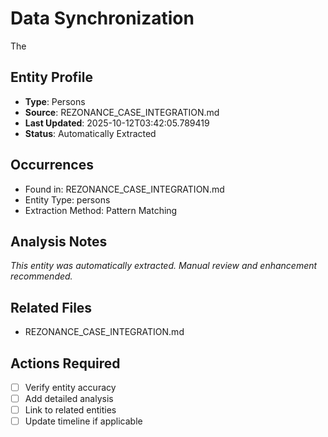 # Data Synchronization
The

## Entity Profile
- **Type**: Persons
- **Source**: REZONANCE_CASE_INTEGRATION.md
- **Last Updated**: 2025-10-12T03:42:05.789419
- **Status**: Automatically Extracted

## Occurrences
- Found in: REZONANCE_CASE_INTEGRATION.md
- Entity Type: persons
- Extraction Method: Pattern Matching

## Analysis Notes
*This entity was automatically extracted. Manual review and enhancement recommended.*

## Related Files
- REZONANCE_CASE_INTEGRATION.md

## Actions Required
- [ ] Verify entity accuracy
- [ ] Add detailed analysis
- [ ] Link to related entities
- [ ] Update timeline if applicable
